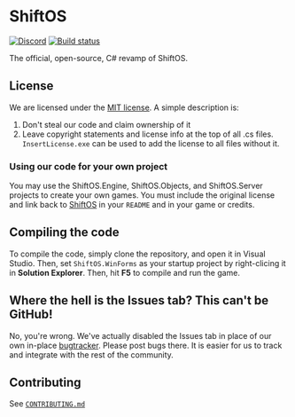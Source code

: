 # ShiftOS
[![Discord](https://discordapp.com/api/guilds/234414439330349056/widget.png?style=shield)](https://discord.gg/RJbcybn) 
[![Build status](https://ci.appveyor.com/api/projects/status/ktdv3nt6c3q88g2t?svg=true)](https://ci.appveyor.com/project/ComputeLinux/shiftos)

The official, open-source, C# revamp of ShiftOS.

## License

We are licensed under the [MIT license](https://github.com/shiftos-game/ShiftOS/blob/master/LICENSE). A simple description is:

1. Don't steal our code and claim ownership of it
2. Leave copyright statements and license info at the top of all .cs files. `InsertLicense.exe` can be used to add the license to all files without it.


### Using our code for your own project

You may use the ShiftOS.Engine, ShiftOS.Objects, and ShiftOS.Server projects to create your own games. You must include the original license and link back to [ShiftOS](https://github.com/shiftos-game/ShiftOS) in your `README` and in your game or credits.

## Compiling the code

To compile the code, simply clone the repository, and open it in Visual Studio. Then, set `ShiftOS.WinForms` as your startup project by right-clicing it in **Solution Explorer**. Then, hit **F5** to compile and run the game.

## Where the hell is the **Issues** tab? This can't be GitHub!

No, you're wrong. We've actually disabled the Issues tab in place of our own in-place [bugtracker](http://getshiftos.ml/Bugs). Please post bugs there. It is easier for us to track and integrate with the rest of the community.

## Contributing

See [`CONTRIBUTING.md`](https://github.com/shiftos-game/ShiftOS/blob/master/CONTRIBUTING.md)
